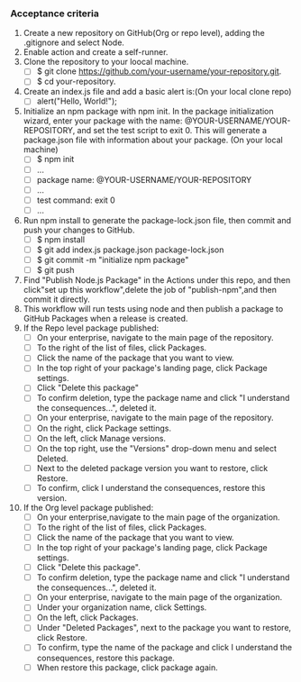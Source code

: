 
### Acceptance criteria

1. Create a new repository on GitHub(Org or repo level), adding the .gitignore and select Node.
1. Enable action and create a self-runner.
1. Clone the repository to your loocal machine.
    - [ ] $ git clone https://github.com/your-username/your-repository.git.
    - [ ] $ cd your-repository.
1. Create an index.js file and add a basic alert is:(On your local clone repo)
    - [ ]  alert("Hello, World!");
1. Initialize an npm package with npm init. In the package initialization wizard, enter your package with the name: @YOUR-USERNAME/YOUR-REPOSITORY, and set the test script to exit 0. This will generate a package.json file with information about your package. (On your local machine)
    - [ ]  $ npm init
    - [ ]  ...
    - [ ]  package name: @YOUR-USERNAME/YOUR-REPOSITORY
    - [ ]  ...
    - [ ]  test command: exit 0
    - [ ]  ... 
1. Run npm install to generate the package-lock.json file, then commit and push your changes to GitHub.
    - [ ]  $ npm install
    - [ ]  $ git add index.js package.json package-lock.json
    - [ ]  $ git commit -m "initialize npm package"
    - [ ]  $ git push
1. Find "Publish Node.js Package" in the Actions under this repo, and then click"set up this workflow",delete the job of "publish-npm",and then commit it directly.
1. This workflow will run tests using node and then publish a package to GitHub Packages when a release is created.
1. If the Repo level package published:
    - [ ] On your enterprise, navigate to the main page of the repository.
    - [ ] To the right of the list of files, click Packages.
    - [ ] Click the name of the package that you want to view.
    - [ ] In the top right of your package's landing page, click Package settings.
    - [ ] Click "Delete this package"
    - [ ] To confirm deletion, type the package name and click "I understand the consequences...", deleted it.
    - [ ] On your enterprise, navigate to the main page of the repository.
    - [ ] On the right, click Package settings.
    - [ ] On the left, click Manage versions.
    - [ ] On the top right, use the "Versions" drop-down menu and select Deleted.
    - [ ] Next to the deleted package version you want to restore, click Restore.
    - [ ] To confirm, click I understand the consequences, restore this version.
1. If the Org level package published:
    - [ ] On your enterprise,navigate to the main page of the organization.
    - [ ] To the right of the list of files, click Packages.
    - [ ] Click the name of the package that you want to view.
    - [ ] In the top right of your package's landing page, click Package settings.
    - [ ] Click "Delete this package".
    - [ ] To confirm deletion, type the package name and click "I understand the consequences...", deleted it.
    - [ ] On your enterprise, navigate to the main page of the organization.
    - [ ] Under your organization name, click Settings.
    - [ ] On the left, click Packages.
    - [ ] Under "Deleted Packages", next to the package you want to restore, click Restore.
    - [ ] To confirm, type the name of the package and click I understand the consequences, restore this package.
    - [ ] When restore this package, click package again.
